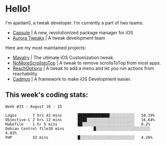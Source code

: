 # Hello!

I'm ajaidan0, a tweak developer. I'm currently a part of two teams:

- [Capsule](https://github.com/capsule-development) | A new, revolutionized package manager for iOS
- [Aurora Tweaks](https://github.com/official-aurora) | A tweak development team

Here are my most maintained projects:

- [Mavalry](https://github.com/ajaidan0/mavalry) | The ultimate iOS Customization tweak.
- [NoMoreScrollstoTop](https://github.com/ajaidan0/nomorescrollstotop) | A tweak to remove scrollsToTop from most apps.
- [ReachOptions](https://github.com/ajaidan0/reachoptions) | A tweak to add a menu and let you run actions from reachability.
- [Cadmus](https://github.com/official-aurora/cadmus) | A framework to make iOS Development easier.



## This week's coding stats:
<!--START_SECTION:waka-->
```text
Week #33 : August 10 - 15

Logos       7 hrs 43 mins       ██████████████░░░░░░░░░░░   58.29% 
Objective-C 2 hrs 12 mins       ████░░░░░░░░░░░░░░░░░░░░░   16.64% 
Makefile    1 hr 5 mins         ██░░░░░░░░░░░░░░░░░░░░░░░   8.2% 
Debian Control file38 mins             █░░░░░░░░░░░░░░░░░░░░░░░░   4.83% 
PHP         33 mins             █░░░░░░░░░░░░░░░░░░░░░░░░   4.26%
```
<!--END_SECTION:waka-->
